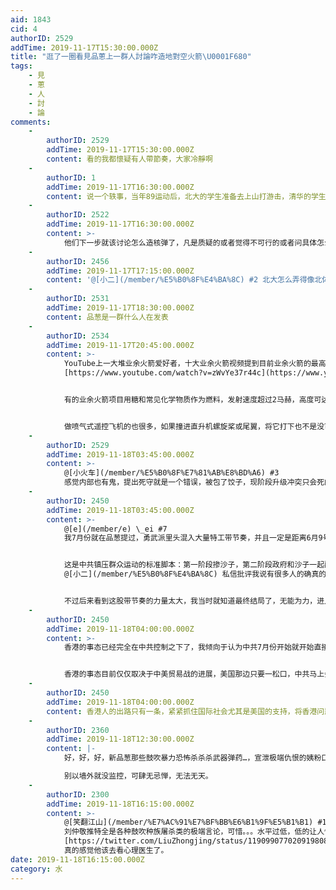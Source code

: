 ```yaml
---
aid: 1843
cid: 4
authorID: 2529
addTime: 2019-11-17T15:30:00.000Z
title: "逛了一圈看見品蔥上一群人討論咋造地對空火箭\U0001F680"
tags:
    - 見
    - 蔥
    - 人
    - 討
    - 論
comments:
    -
        authorID: 2529
        addTime: 2019-11-17T15:30:00.000Z
        content: 看的我都懷疑有人帶節奏，大家冷靜啊
    -
        authorID: 1
        addTime: 2019-11-17T16:30:00.000Z
        content: 说一个轶事，当年89运动后，北大的学生准备去上山打游击，清华的学生回实验室造炸弹……
    -
        authorID: 2522
        addTime: 2019-11-17T16:30:00.000Z
        content: >-
            他们下一步就该讨论怎么造核弹了，凡是质疑的或者觉得不可行的或者问具体怎么操作的都可以打上一顶五毛的帽子然后封号。这样品葱就可以对外宣称他们拥核了。
    -
        authorID: 2456
        addTime: 2019-11-17T17:15:00.000Z
        content: '@[小二](/member/%E5%B0%8F%E4%BA%8C) #2 北大怎么弄得像北体。'
    -
        authorID: 2531
        addTime: 2019-11-17T18:30:00.000Z
        content: 品葱是一群什么人在发表
    -
        authorID: 2534
        addTime: 2019-11-17T20:45:00.000Z
        content: >-
            YouTube上一大堆业余火箭爱好者，十大业余火箭视频提到目前业余火箭的最高纪录大概是到60公里。
            [https://www.youtube.com/watch?v=zWvYe37r44c](https://www.youtube.com/watch?v=zWvYe37r44c)


            有的业余火箭项目用糖和常见化学物质作为燃料，发射速度超过2马赫，高度可达15公里。[https://www.youtube.com/watch?v=AB\_TpaJn72k](https://www.youtube.com/watch?v=AB_TpaJn72k)


            做喷气式遥控飞机的也很多，如果撞进直升机螺旋桨或尾翼，将它打下也不是没可能，不过这种只能出奇制胜，第二次就不管用了。[https://www.youtube.com/watch?v=DPGDAZyQ44k](https://www.youtube.com/watch?v=DPGDAZyQ44k)
    -
        authorID: 2529
        addTime: 2019-11-18T03:45:00.000Z
        content: >-
            @[小火车](/member/%E5%B0%8F%E7%81%AB%E8%BD%A6) #3
            感觉内部也有鬼，提出死守就是一个错误，被包了饺子，现阶段升级冲突只会死的更快
    -
        authorID: 2450
        addTime: 2019-11-18T03:45:00.000Z
        content: >-
            @[e](/member/e) \_ei #7
            我7月份就在品葱提过，勇武派里头混入大量特工带节奏，并且一定是距离6月9号第一次合理非游行6-8周这样足够长的时间去布局特工之后当局才会开始不冷处理。


            这是中共镇压群众运动的标准脚本：第一阶段掺沙子，第二阶段政府和沙子一起配合激化矛盾转移焦点，第三阶段武力镇压并侧重消灭抗议者有生力量。我最开始7月份对品葱故意往武力抗争带节奏的帐号是比较严厉的，后来
            @[小二](/member/%E5%B0%8F%E4%BA%8C) 私信批评我说有很多人的确真的是真诚的勇武派。


            不过后来看到这股带节奏的力量太大，我当时就知道最终结局了，无能为力，进入8月中共一直控制整个局面。
    -
        authorID: 2450
        addTime: 2019-11-18T04:00:00.000Z
        content: >-
            香港的事态已经完全在中共控制之下了，我倾向于认为中共7月份开始就开始直接指挥香港警察，林郑早被架空只是个前台木偶，她有时候还会暗示一些信息，不过枪抵在她后脑，她做不了太多。


            香港的事态目前仅仅取决于中美贸易战的进展，美国那边只要一松口，中共马上会武力解决，而中共针对香港的信息战自7月份开始就已经是战争级别了。
    -
        authorID: 2450
        addTime: 2019-11-18T04:00:00.000Z
        content: 香港人的出路只有一条，紧紧抓住国际社会尤其是美国的支持，将香港问题绑架到2020美国大选，让美国政府不得不全力支持香港人。
    -
        authorID: 2360
        addTime: 2019-11-18T12:30:00.000Z
        content: |-
            好，好，好，新品葱那些鼓吹暴力恐怖杀杀杀武器弹药…，宣泄极端仇恨的姨粉口嗨贴越多越好，刘大姨妈被国际反恐组织盯上了，那就好玩了。

            别以墙外就没监控，可肆无忌惮，无法无天。
    -
        authorID: 2300
        addTime: 2019-11-18T16:15:00.000Z
        content: >-
            @[笑翻江山](/member/%E7%AC%91%E7%BF%BB%E6%B1%9F%E5%B1%B1) #11
            刘仲敬推特全是各种鼓吹种族屠杀类的极端言论，可惜。。。水平过低，低的让人怀疑是反串黑。 比如这篇推特，居然觉得靠钢管就能打赢解放军。
            [https://twitter.com/LiuZhongjing/status/1190990770209198082](https://twitter.com/LiuZhongjing/status/1190990770209198082)
            真的感觉他该去看心理医生了。
date: 2019-11-18T16:15:00.000Z
category: 水
---
```



